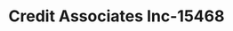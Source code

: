 ---
f_zip-code: 59405
f_state-code: MT
title: Credit Associates Inc-15468
f_phone: 406-761-5350
f_city-only: Great Falls
f_address: 1308 12Th Avenue South Great Falls
f_location-unique-id: '15468'
slug: credit-associates-inc-15468
updated-on: '2024-05-30T13:46:58.046Z'
created-on: '2024-05-30T13:36:59.803Z'
published-on: '2024-05-30T13:54:32.469Z'
f_city-state: cms/city/great-falls-mt.md
f_company: cms/company/credit-associates-inc.md
f_state: cms/state/montana.md
layout: '[payday-loan].html'
tags: payday-loan
---